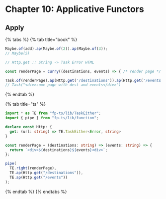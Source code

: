 # Chapter 10: Applicative Functors

## Apply

{% tabs %}
{% tab title="book" %}
```javascript
Maybe.of(add).ap(Maybe.of(2)).ap(Maybe.of(3));
// Maybe(5)

// Http.get :: String -> Task Error HTML

const renderPage = curry((destinations, events) => { /* render page */ });

Task.of(renderPage).ap(Http.get('/destinations')).ap(Http.get('/events'));
// Task("<div>some page with dest and events</div>")
```
{% endtab %}

{% tab title="ts" %}
```typescript
import * as TE from "fp-ts/lib/TaskEither";
import { pipe } from "fp-ts/lib/function";

declare const Http: {
  get: (url: string) => TE.TaskEither<Error, string>
}

const renderPage = (destinations: string) => (events: string) => {
  return `<div>${destinations}${events}<div>`;
};

pipe(
  TE.right(renderPage),
  TE.ap(Http.get("/destinations")),
  TE.ap(Http.get("/events"))
);
```
{% endtab %}
{% endtabs %}




